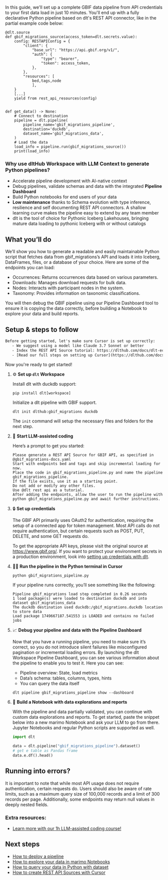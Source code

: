In this guide, we'll set up a complete GBIF data pipeline from API credentials to your first data load in just 10 minutes. You'll end up with a fully declarative Python pipeline based on dlt's REST API connector, like in the partial example code below:

```python-outcome
@dlt.source
def gbif_migrations_source(access_token=dlt.secrets.value):
    config: RESTAPIConfig = {
        "client": {
            "base_url": "https://api.gbif.org/v1/",
            "auth": {
                "type": "bearer",
                "token": access_token,
            },
        },
        "resources": [
            bed,tags,node
            ],
    }
    [...]
    yield from rest_api_resources(config)


def get_data() -> None:
    # Connect to destination
    pipeline = dlt.pipeline(
        pipeline_name='gbif_migrations_pipeline',
        destination='duckdb',
        dataset_name='gbif_migrations_data', 
    )
    # Load the data
    load_info = pipeline.run(gbif_migrations_source())
    print(load_info) 
```

### Why use dltHub Workspace with LLM Context to generate Python pipelines?

- Accelerate pipeline development with AI-native context
- Debug pipelines, validate schemas and data with the integrated **Pipeline Dashboard**
- Build Python notebooks for end users of your data
- **Low maintenance** thanks to Schema evolution with type inference, resilience and self documenting REST API connectors. A shallow learning curve makes the pipeline easy to extend by any team member
- dlt is the tool of choice for Pythonic Iceberg Lakehouses, bringing mature data loading to pythonic Iceberg with or without catalogs

## What you’ll do

We’ll show you how to generate a readable and easily maintainable Python script that fetches data from gbif_migrations’s API and loads it into Iceberg, DataFrames, files, or a database of your choice. Here are some of the endpoints you can load:

- Occurrences: Returns occurrences data based on various parameters.
- Downloads: Manages download requests for bulk data.
- Nodes: Interacts with participant nodes in the system.
- Taxonomy: Provides information on taxonomic classifications.

You will then debug the GBIF pipeline using our Pipeline Dashboard tool to ensure it is copying the data correctly, before building a Notebook to explore your data and build reports.

## Setup & steps to follow

```default
Before getting started, let's make sure Cursor is set up correctly:
   - We suggest using a model like Claude 3.7 Sonnet or better
   - Index the REST API Source tutorial: https://dlthub.com/docs/dlt-ecosystem/verified-sources/rest_api/ and add it to context as **@dlt rest api**
   - [Read our full steps on setting up Cursor](https://dlthub.com/docs/dlt-ecosystem/llm-tooling/cursor-restapi#23-configuring-cursor-with-documentation)
```

Now you're ready to get started!

1. ⚙️ **Set up `dlt` Workspace**
    
    Install dlt with duckdb support:
    ```shell
    pip install dlt[workspace]
    ```

    Initialize a dlt pipeline with GBIF support.
    ```shell
    dlt init dlthub:gbif_migrations duckdb
    ```

    The `init` command will setup the necessary files and folders for the next step.
    
2. 🤠 **Start LLM-assisted coding**
    
    Here’s a prompt to get you started:
    
    ```prompt
    Please generate a REST API Source for GBIF API, as specified in @gbif_migrations-docs.yaml 
    Start with endpoints bed and tags and skip incremental loading for now. 
    Place the code in gbif_migrations_pipeline.py and name the pipeline gbif_migrations_pipeline. 
    If the file exists, use it as a starting point. 
    Do not add or modify any other files. 
    Use @dlt rest api as a tutorial. 
    After adding the endpoints, allow the user to run the pipeline with python gbif_migrations_pipeline.py and await further instructions.
    ```

    
3. 🔒 **Set up credentials** 
    
    The GBIF API primarily uses OAuth2 for authentication, requiring the setup of a connected app for token management. Most API calls do not require authentication, but certain requests such as POST, PUT, DELETE, and some GET requests do.
    
    To get the appropriate API keys, please visit the original source at https://www.gbif.org/.
    If you want to protect your environment secrets in a production environment, look into [setting up credentials with dlt](https://dlthub.com/docs/walkthroughs/add_credentials).
    
4. 🏃‍♀️ **Run the pipeline in the Python terminal in Cursor**
    
    ```shell
    python gbif_migrations_pipeline.py
    ```
    
    If your pipeline runs correctly, you’ll see something like the following:
    
    ```shell
    Pipeline gbif_migrations load step completed in 0.26 seconds
    1 load package(s) were loaded to destination duckdb and into dataset gbif_migrations_data
    The duckdb destination used duckdb:/gbif_migrations.duckdb location to store data
    Load package 1749667187.541553 is LOADED and contains no failed jobs
    ```
    
5. 📈 **Debug your pipeline and data with the Pipeline Dashboard**

    Now that you have a running pipeline, you need to make sure it’s correct, so you do not introduce silent failures like misconfigured pagination or incremental loading errors. By launching the dlt Workspace Pipeline Dashboard, you can see various information about the pipeline to enable you to test it. Here you can see:
    - Pipeline overview: State, load metrics
    - Data’s schema: tables, columns, types, hints
    - You can query the data itself
    
    ```shell
    dlt pipeline gbif_migrations_pipeline show --dashboard
    ```
    
6. 🐍 **Build a Notebook with data explorations and reports**

    With the pipeline and data partially validated, you can continue with custom data explorations and reports. To get started, paste the snippet below into a new marimo Notebook and ask your LLM to go from there. Jupyter Notebooks and regular Python scripts are supported as well.

    
    ```python
    import dlt

   data = dlt.pipeline("gbif_migrations_pipeline").dataset()
   # get e table as Pandas frame
   data.e.df().head()
    ```

## Running into errors?

It is important to note that while most API usage does not require authentication, certain requests do. Users should also be aware of rate limits, such as a maximum query size of 100,000 records and a limit of 300 records per page. Additionally, some endpoints may return null values in deeply nested fields.

### Extra resources:

- [Learn more with our 1h LLM-assisted coding course!](https://www.youtube.com/watch?v=GGid70rnJuM)

## Next steps

- [How to deploy a pipeline](https://dlthub.com/docs/walkthroughs/deploy-a-pipeline)
- [How to explore your data in marimo Notebooks](https://dlthub.com/docs/general-usage/dataset-access/marimo)
- [How to query your data in Python with dataset](https://dlthub.com/docs/general-usage/dataset-access/dataset)
- [How to create REST API Sources with Cursor](https://dlthub.com/docs/dlt-ecosystem/llm-tooling/cursor-restapi)